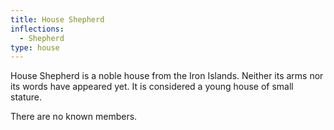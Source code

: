 ```yaml
---
title: House Shepherd
inflections:
  - Shepherd
type: house
---
```


House Shepherd is a noble house from the Iron Islands. Neither its arms nor its words have appeared yet. It is considered a young house of small stature.

There are no known members.


